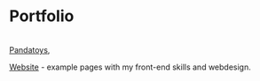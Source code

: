 # Portfolio

</br>
<a href = "https://readymag.com/pandaventure/4499794/" target = "_blank">Pandatoys</a>,

<a href = "https://storage.cloud.google.com/website-front-end/public/index1.html">Website</a> - example pages with my front-end skills and webdesign.
</br>
